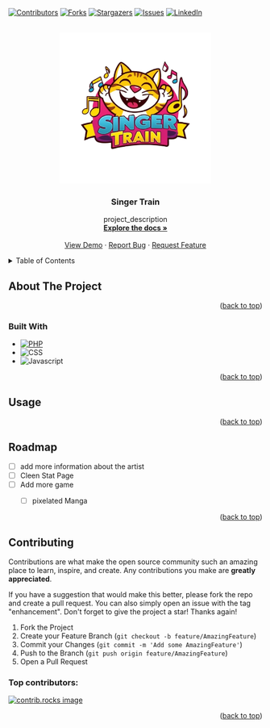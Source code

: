 
<a id="readme-top"></a>



<!-- PROJECT SHIELDS -->
<!--
*** I'm using markdown "reference style" links for readability.
*** Reference links are enclosed in brackets [ ] instead of parentheses ( ).
*** See the bottom of this document for the declaration of the reference variables
*** for contributors-url, forks-url, etc. This is an optional, concise syntax you may use.
*** https://www.markdownguide.org/basic-syntax/#reference-style-links
-->
[![Contributors][contributors-shield]][contributors-url]
[![Forks][forks-shield]][forks-url]
[![Stargazers][stars-shield]][stars-url]
[![Issues][issues-shield]][issues-url]
[![LinkedIn][linkedin-shield]][linkedin-url]



<!-- PROJECT LOGO -->
<br />
<div align="center">
  <a href="https://github.com/Mlebalch/SingerTrain">
    <img src="ressources/logo_teste-removebg-preview.png" alt="Logo" width="300" height="300">
  </a>

<h3 align="center">Singer Train</h3>

  <p align="center">
    project_description
    <br />
    <a href="https://github.com/github_username/repo_name"><strong>Explore the docs »</strong></a>
    <br />
    <br />
    <a href="https://github.com/github_username/repo_name">View Demo</a>
    &middot;
    <a href="https://github.com/github_username/repo_name/issues/new?labels=bug&template=bug-report---.md">Report Bug</a>
    &middot;
    <a href="https://github.com/github_username/repo_name/issues/new?labels=enhancement&template=feature-request---.md">Request Feature</a>
  </p>
</div>



<!-- TABLE OF CONTENTS -->
<details>
  <summary>Table of Contents</summary>
  <ol>
    <li>
      <a href="#about-the-project">About The Project</a>
      <ul>
        <li><a href="#built-with">Built With</a></li>
      </ul>
    </li>
    <li><a href="#usage">Usage</a></li>
    <li><a href="#roadmap">Roadmap</a></li>
    <li><a href="#contributing">Contributing</a></li>
  </ol>
</details>



<!-- ABOUT THE PROJECT -->
## About The Project


<p align="right">(<a href="#readme-top">back to top</a>)</p>



### Built With

* [![PHP][Php.js]][Php-url]
* ![CSS][CSS-ig]
* ![Javascript][Javascript-ig]

<p align="right">(<a href="#readme-top">back to top</a>)</p>




<!-- USAGE EXAMPLES -->
## Usage


<p align="right">(<a href="#readme-top">back to top</a>)</p>



<!-- ROADMAP -->
## Roadmap

- [ ] add more information about the artist
- [ ] Cleen Stat Page
- [ ] Add more game
    - [ ] pixelated Manga


<p align="right">(<a href="#readme-top">back to top</a>)</p>



<!-- CONTRIBUTING -->
## Contributing

Contributions are what make the open source community such an amazing place to learn, inspire, and create. Any contributions you make are **greatly appreciated**.

If you have a suggestion that would make this better, please fork the repo and create a pull request. You can also simply open an issue with the tag "enhancement".
Don't forget to give the project a star! Thanks again!

1. Fork the Project
2. Create your Feature Branch (`git checkout -b feature/AmazingFeature`)
3. Commit your Changes (`git commit -m 'Add some AmazingFeature'`)
4. Push to the Branch (`git push origin feature/AmazingFeature`)
5. Open a Pull Request


### Top contributors:

<a href="https://github.com/Mlebalch/SingerTrain/graphs/contributors">
  <img src="https://contrib.rocks/image?repo=Mlebalch/SingerTrain" alt="contrib.rocks image" />
</a>





<p align="right">(<a href="#readme-top">back to top</a>)</p>



<!-- MARKDOWN LINKS & IMAGES -->
<!-- https://www.markdownguide.org/basic-syntax/#reference-style-links -->
[contributors-shield]:https://img.shields.io/github/contributors/Mlebalch/SingerTrain.svg?style=for-the-badge
[contributors-url]: https://github.com/Mlebalch/SingerTrain/graphs/contributors
[forks-shield]: https://img.shields.io/github/forks/Mlebalch/SingerTrain.svg?style=for-the-badge
[forks-url]: https://github.com/Mlebalch/SingerTrain/network/members
[stars-shield]: https://img.shields.io/github/stars/Mlebalch/SingerTrain.svg?style=for-the-badge
[stars-url]: https://github.com/Mlebalch/SingerTrain/stargazers
[issues-shield]: https://img.shields.io/github/issues/Mlebalch/SingerTrain.svg?style=for-the-badge
[issues-url]: https://github.com/Mlebalch/SingerTrain/issues
[linkedin-shield]: https://img.shields.io/badge/-LinkedIn-black.svg?style=for-the-badge&logo=linkedin&colorB=555
[linkedin-url]: https://www.linkedin.com/in/mathis-le-balch-3a6778255/
[product-screenshot]: images/screenshot.png
[Next.js]: https://img.shields.io/badge/next.js-000000?style=for-the-badge&logo=nextdotjs&logoColor=white
[Next-url]: https://nextjs.org/
[Php.js]: https://img.shields.io/badge/PHP-20232A?style=for-the-badge&logo=php&logoColor=7f00f
[Php-url]: https://www.php.net/
[Vue.js]: https://img.shields.io/badge/Vue.js-35495E?style=for-the-badge&logo=vuedotjs&logoColor=4FC08D
[Vue-url]: https://vuejs.org/
[Angular.io]: https://img.shields.io/badge/Angular-DD0031?style=for-the-badge&logo=angular&logoColor=white
[Angular-url]: https://angular.io/
[Svelte.dev]: https://img.shields.io/badge/Svelte-4A4A55?style=for-the-badge&logo=svelte&logoColor=FF3E00
[Svelte-url]: https://svelte.dev/
[Laravel.com]: https://img.shields.io/badge/Laravel-FF2D20?style=for-the-badge&logo=laravel&logoColor=white
[Laravel-url]: https://laravel.com
[Bootstrap.com]: https://img.shields.io/badge/Bootstrap-563D7C?style=for-the-badge&logo=bootstrap&logoColor=white
[Bootstrap-url]: https://getbootstrap.com
[JQuery.com]: https://img.shields.io/badge/jQuery-0769AD?style=for-the-badge&logo=jquery&logoColor=white
[JQuery-url]: https://jquery.com 
[CSS-ig]: https://img.shields.io/badge/CSS-20232A?style=for-the-badge&logo=css&logoColor=61DAFB
[Javascript-ig]: https://img.shields.io/badge/Javascript-20232A?style=for-the-badge&logo=javascript&logoColor=FFDE21
